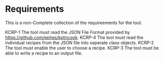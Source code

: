 # Requirements
This is a non-Complete collection of the requireements for the tool.

KCRP-1 The tool must read the JSON File Format provided by https://github.com/ephes/kptncook.
KCRP-4 The tool must read the individual recipes from the JSON file into seperate class objects.
KCRP-2 The tool must enable the user to choose a recipe.
KCRP-3 The tool must be able to write a recipe to an output file.